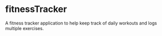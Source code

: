 # fitnessTracker
A fitness tracker application to help keep track of daily workouts and logs multiple exercises.
